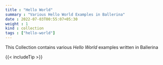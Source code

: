 ```yaml
---
title : "Hello World"
summary : "Various Hello World Examples in Ballerina"
date : 2022-07-03T00:55:07+05:30
weight : 1
kind : collection 
tags : ["hello-world"]
---
```


This Collection contains various *Hello World* examples written in Ballerina 

{{< includeTip >}}